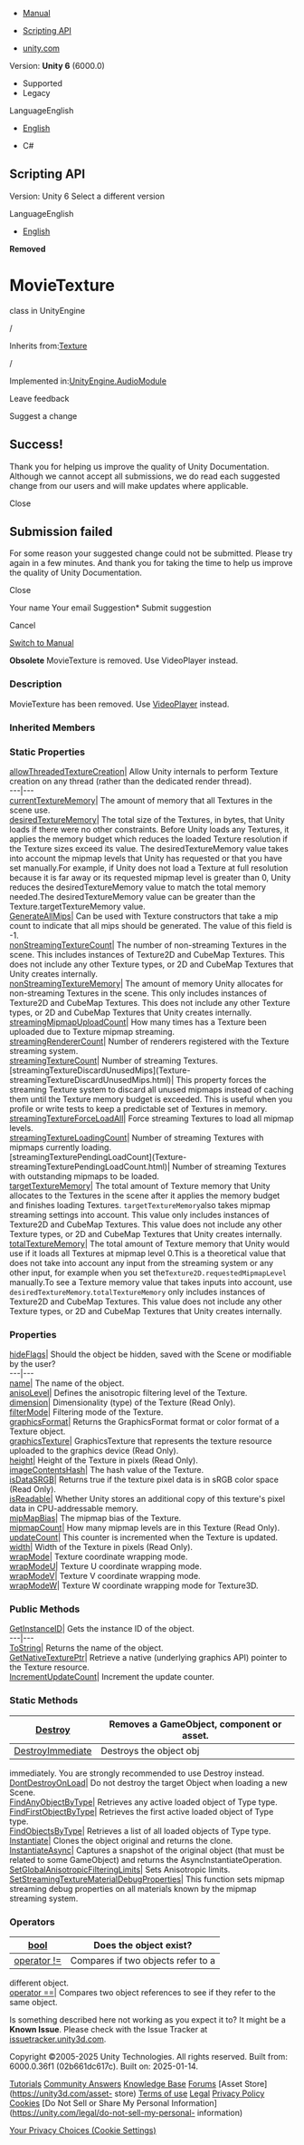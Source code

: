 [ ]()

  * [Manual](../Manual/index.html)
  * [Scripting API](../ScriptReference/index.html)

  * [unity.com](https://unity.com/)

Version: **Unity 6** (6000.0)

  * Supported
  * Legacy

LanguageEnglish

  * [English]()

  * C#

[ ](https://docs.unity3d.com)

## Scripting API

Version: Unity 6 Select a different version

LanguageEnglish

  * [English]()

**Removed**  

# MovieTexture

class in UnityEngine

/

Inherits from:[Texture](Texture.html)

/

Implemented in:[UnityEngine.AudioModule](UnityEngine.AudioModule.html)

Leave feedback

Suggest a change

## Success!

Thank you for helping us improve the quality of Unity Documentation. Although
we cannot accept all submissions, we do read each suggested change from our
users and will make updates where applicable.

Close

## Submission failed

For some reason your suggested change could not be submitted. Please <a>try
again</a> in a few minutes. And thank you for taking the time to help us
improve the quality of Unity Documentation.

Close

Your name Your email Suggestion* Submit suggestion

Cancel

[Switch to Manual](../Manual/class-MovieTexture.html "Go to MovieTexture
Component in the Manual")

**Obsolete** MovieTexture is removed. Use VideoPlayer instead.

### Description

MovieTexture has been removed. Use [VideoPlayer](Video.VideoPlayer.html)
instead.

### Inherited Members

### Static Properties

[allowThreadedTextureCreation](Texture-allowThreadedTextureCreation.html)|
Allow Unity internals to perform Texture creation on any thread (rather than
the dedicated render thread).  
---|---  
[currentTextureMemory](Texture-currentTextureMemory.html)| The amount of
memory that all Textures in the scene use.  
[desiredTextureMemory](Texture-desiredTextureMemory.html)| The total size of
the Textures, in bytes, that Unity loads if there were no other constraints.
Before Unity loads any Textures, it applies the memory budget which reduces
the loaded Texture resolution if the Texture sizes exceed its value. The
desiredTextureMemory value takes into account the mipmap levels that Unity has
requested or that you have set manually.For example, if Unity does not load a
Texture at full resolution because it is far away or its requested mipmap
level is greater than 0, Unity reduces the desiredTextureMemory value to match
the total memory needed.The desiredTextureMemory value can be greater than the
Texture.targetTextureMemory value.  
[GenerateAllMips](Texture.GenerateAllMips.html)| Can be used with Texture
constructors that take a mip count to indicate that all mips should be
generated. The value of this field is -1.  
[nonStreamingTextureCount](Texture-nonStreamingTextureCount.html)| The number
of non-streaming Textures in the scene. This includes instances of Texture2D
and CubeMap Textures. This does not include any other Texture types, or 2D and
CubeMap Textures that Unity creates internally.  
[nonStreamingTextureMemory](Texture-nonStreamingTextureMemory.html)| The
amount of memory Unity allocates for non-streaming Textures in the scene. This
only includes instances of Texture2D and CubeMap Textures. This does not
include any other Texture types, or 2D and CubeMap Textures that Unity creates
internally.  
[streamingMipmapUploadCount](Texture-streamingMipmapUploadCount.html)| How
many times has a Texture been uploaded due to Texture mipmap streaming.  
[streamingRendererCount](Texture-streamingRendererCount.html)| Number of
renderers registered with the Texture streaming system.  
[streamingTextureCount](Texture-streamingTextureCount.html)| Number of
streaming Textures.  
[streamingTextureDiscardUnusedMips](Texture-
streamingTextureDiscardUnusedMips.html)| This property forces the streaming
Texture system to discard all unused mipmaps instead of caching them until the
Texture memory budget is exceeded. This is useful when you profile or write
tests to keep a predictable set of Textures in memory.  
[streamingTextureForceLoadAll](Texture-streamingTextureForceLoadAll.html)|
Force streaming Textures to load all mipmap levels.  
[streamingTextureLoadingCount](Texture-streamingTextureLoadingCount.html)|
Number of streaming Textures with mipmaps currently loading.  
[streamingTexturePendingLoadCount](Texture-
streamingTexturePendingLoadCount.html)| Number of streaming Textures with
outstanding mipmaps to be loaded.  
[targetTextureMemory](Texture-targetTextureMemory.html)| The total amount of
Texture memory that Unity allocates to the Textures in the scene after it
applies the memory budget and finishes loading Textures.
`targetTextureMemory`also takes mipmap streaming settings into account. This
value only includes instances of Texture2D and CubeMap Textures. This value
does not include any other Texture types, or 2D and CubeMap Textures that
Unity creates internally.  
[totalTextureMemory](Texture-totalTextureMemory.html)| The total amount of
Texture memory that Unity would use if it loads all Textures at mipmap level
0.This is a theoretical value that does not take into account any input from
the streaming system or any other input, for example when you set
the`Texture2D.requestedMipmapLevel` manually.To see a Texture memory value
that takes inputs into account, use
`desiredTextureMemory`.`totalTextureMemory` only includes instances of
Texture2D and CubeMap Textures. This value does not include any other Texture
types, or 2D and CubeMap Textures that Unity creates internally.  
  
### Properties

[hideFlags](Object-hideFlags.html)| Should the object be hidden, saved with
the Scene or modifiable by the user?  
---|---  
[name](Object-name.html)| The name of the object.  
[anisoLevel](Texture-anisoLevel.html)| Defines the anisotropic filtering level
of the Texture.  
[dimension](Texture-dimension.html)| Dimensionality (type) of the Texture
(Read Only).  
[filterMode](Texture-filterMode.html)| Filtering mode of the Texture.  
[graphicsFormat](Texture-graphicsFormat.html)| Returns the GraphicsFormat
format or color format of a Texture object.  
[graphicsTexture](Texture-graphicsTexture.html)|  GraphicsTexture that
represents the texture resource uploaded to the graphics device (Read Only).  
[height](Texture-height.html)| Height of the Texture in pixels (Read Only).  
[imageContentsHash](Texture-imageContentsHash.html)| The hash value of the
Texture.  
[isDataSRGB](Texture-isDataSRGB.html)| Returns true if the texture pixel data
is in sRGB color space (Read Only).  
[isReadable](Texture-isReadable.html)| Whether Unity stores an additional copy
of this texture's pixel data in CPU-addressable memory.  
[mipMapBias](Texture-mipMapBias.html)| The mipmap bias of the Texture.  
[mipmapCount](Texture-mipmapCount.html)| How many mipmap levels are in this
Texture (Read Only).  
[updateCount](Texture-updateCount.html)| This counter is incremented when the
Texture is updated.  
[width](Texture-width.html)| Width of the Texture in pixels (Read Only).  
[wrapMode](Texture-wrapMode.html)| Texture coordinate wrapping mode.  
[wrapModeU](Texture-wrapModeU.html)| Texture U coordinate wrapping mode.  
[wrapModeV](Texture-wrapModeV.html)| Texture V coordinate wrapping mode.  
[wrapModeW](Texture-wrapModeW.html)| Texture W coordinate wrapping mode for
Texture3D.  
  
### Public Methods

[GetInstanceID](Object.GetInstanceID.html)| Gets the instance ID of the
object.  
---|---  
[ToString](Object.ToString.html)| Returns the name of the object.  
[GetNativeTexturePtr](Texture.GetNativeTexturePtr.html)| Retrieve a native
(underlying graphics API) pointer to the Texture resource.  
[IncrementUpdateCount](Texture.IncrementUpdateCount.html)| Increment the
update counter.  
  
### Static Methods

[Destroy](Object.Destroy.html)| Removes a GameObject, component or asset.  
---|---  
[DestroyImmediate](Object.DestroyImmediate.html)| Destroys the object obj
immediately. You are strongly recommended to use Destroy instead.  
[DontDestroyOnLoad](Object.DontDestroyOnLoad.html)| Do not destroy the target
Object when loading a new Scene.  
[FindAnyObjectByType](Object.FindAnyObjectByType.html)| Retrieves any active
loaded object of Type type.  
[FindFirstObjectByType](Object.FindFirstObjectByType.html)| Retrieves the
first active loaded object of Type type.  
[FindObjectsByType](Object.FindObjectsByType.html)| Retrieves a list of all
loaded objects of Type type.  
[Instantiate](Object.Instantiate.html)| Clones the object original and returns
the clone.  
[InstantiateAsync](Object.InstantiateAsync.html)| Captures a snapshot of the
original object (that must be related to some GameObject) and returns the
AsyncInstantiateOperation.  
[SetGlobalAnisotropicFilteringLimits](Texture.SetGlobalAnisotropicFilteringLimits.html)|
Sets Anisotropic limits.  
[SetStreamingTextureMaterialDebugProperties](Texture.SetStreamingTextureMaterialDebugProperties.html)|
This function sets mipmap streaming debug properties on all materials known by
the mipmap streaming system.  
  
### Operators

[bool](Object-operator_Object.html)| Does the object exist?  
---|---  
[operator !=](Object-operator_ne.html)| Compares if two objects refer to a
different object.  
[operator ==](Object-operator_eq.html)| Compares two object references to see
if they refer to the same object.  
  
Is something described here not working as you expect it to? It might be a
**Known Issue**. Please check with the Issue Tracker at
[issuetracker.unity3d.com](https://issuetracker.unity3d.com).

Copyright ©2005-2025 Unity Technologies. All rights reserved. Built from:
6000.0.36f1 (02b661dc617c). Built on: 2025-01-14.

[Tutorials](https://unity3d.com/learn) [Community
Answers](https://answers.unity3d.com) [Knowledge
Base](https://support.unity3d.com/hc/en-us)
[Forums](https://forum.unity3d.com) [Asset Store](https://unity3d.com/asset-
store) [Terms of use](https://docs.unity3d.com/Manual/TermsOfUse.html)
[Legal](https://unity.com/legal) [Privacy
Policy](https://unity.com/legal/privacy-policy)
[Cookies](https://unity.com/legal/cookie-policy) [Do Not Sell or Share My
Personal Information](https://unity.com/legal/do-not-sell-my-personal-
information)

[Your Privacy Choices (Cookie Settings)](javascript:void\(0\);)


